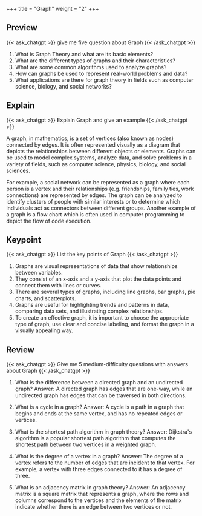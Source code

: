 +++
title = "Graph"
weight = "2"
+++
## Preview
{{< ask_chatgpt >}}
give me five question about Graph
{{< /ask_chatgpt >}}



1. What is Graph Theory and what are its basic elements?
2. What are the different types of graphs and their characteristics?
3. What are some common algorithms used to analyze graphs?
4. How can graphs be used to represent real-world problems and data?
5. What applications are there for graph theory in fields such as computer science, biology, and social networks?   

## Explain
{{< ask_chatgpt >}}
Explain Graph and give an example
{{< /ask_chatgpt >}}



A graph, in mathematics, is a set of vertices (also known as nodes) connected by edges. It is often represented visually as a diagram that depicts the relationships between different objects or elements. Graphs can be used to model complex systems, analyze data, and solve problems in a variety of fields, such as computer science, physics, biology, and social sciences.

For example, a social network can be represented as a graph where each person is a vertex and their relationships (e.g. friendships, family ties, work connections) are represented by edges. The graph can be analyzed to identify clusters of people with similar interests or to determine which individuals act as connectors between different groups. Another example of a graph is a flow chart which is often used in computer programming to depict the flow of code execution.   

## Keypoint
{{< ask_chatgpt >}}
List the key points of Graph
{{< /ask_chatgpt >}}



1. Graphs are visual representations of data that show relationships between variables.
2. They consist of an x-axis and a y-axis that plot the data points and connect them with lines or curves.
3. There are several types of graphs, including line graphs, bar graphs, pie charts, and scatterplots.
4. Graphs are useful for highlighting trends and patterns in data, comparing data sets, and illustrating complex relationships.
5. To create an effective graph, it is important to choose the appropriate type of graph, use clear and concise labeling, and format the graph in a visually appealing way.   

## Review
{{< ask_chatgpt >}}
Give me 5 medium-difficulty questions with answers about Graph
{{< /ask_chatgpt >}}



1. What is the difference between a directed graph and an undirected graph?
Answer: A directed graph has edges that are one-way, while an undirected graph has edges that can be traversed in both directions.

2. What is a cycle in a graph?
Answer: A cycle is a path in a graph that begins and ends at the same vertex, and has no repeated edges or vertices.

3. What is the shortest path algorithm in graph theory?
Answer: Dijkstra's algorithm is a popular shortest path algorithm that computes the shortest path between two vertices in a weighted graph.

4. What is the degree of a vertex in a graph?
Answer: The degree of a vertex refers to the number of edges that are incident to that vertex. For example, a vertex with three edges connected to it has a degree of three.

5. What is an adjacency matrix in graph theory?
Answer: An adjacency matrix is a square matrix that represents a graph, where the rows and columns correspond to the vertices and the elements of the matrix indicate whether there is an edge between two vertices or not.   

